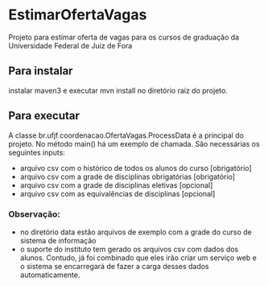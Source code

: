 # EstimarOfertaVagas

Projeto para estimar oferta de vagas para os cursos de graduação da Universidade Federal de Juiz de Fora


## Para instalar

instalar maven3 e executar mvn install no diretório raiz do projeto.


## Para executar

A classe br.ufjf.coordenacao.OfertaVagas.ProcessData é a principal do projeto. No método main() há um exemplo de chamada.
São necessárias os seguintes inputs:
* arquivo csv com o histórico de todos os alunos do curso [obrigatório]
* arquivo csv com a grade de disciplinas obrigatórias [obrigatório]
* arquivo csv com a grade de disciplinas eletivas [opcional]
* arquivo csv com as equivalências de disciplinas [opcional]

### Observação: 

* no diretório data estão arquivos de exemplo com a grade do curso de sistema de informação
* o suporte do instituto tem gerado os arquivos csv com dados dos alunos. Contudo, já foi combinado que eles irão criar um serviço web e o sistema se encarregará de fazer a carga desses dados automaticamente.
